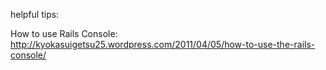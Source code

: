 helpful tips:

How to use Rails Console:
http://kyokasuigetsu25.wordpress.com/2011/04/05/how-to-use-the-rails-console/

